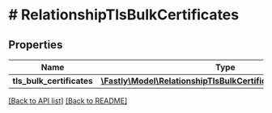 # # RelationshipTlsBulkCertificates

## Properties

Name | Type | Description | Notes
------------ | ------------- | ------------- | -------------
**tls_bulk_certificates** | [**\Fastly\Model\RelationshipTlsBulkCertificateTlsBulkCertificate**](RelationshipTlsBulkCertificateTlsBulkCertificate.md) |  | [optional] 


[[Back to API list]](../../README.md#endpoints) [[Back to README]](../../README.md)
